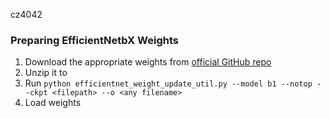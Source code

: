 cz4042

### Preparing EfficientNetbX Weights
1. Download the appropriate weights from [official GitHub repo](https://github.com/tensorflow/tpu/tree/master/models/official/efficientnet#2-using-pretrained-efficientnet-checkpoints)
2. Unzip it to <filepath>
3. Run `python efficientnet_weight_update_util.py --model b1 --notop --ckpt <filepath> --o <any filename>`
4. Load weights
